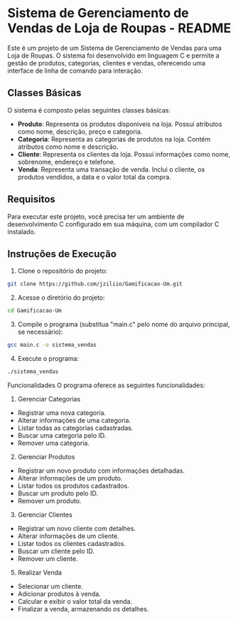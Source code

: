 # Sistema de Gerenciamento de Vendas de Loja de Roupas - README

Este é um projeto de um Sistema de Gerenciamento de Vendas para uma Loja de Roupas. O sistema foi desenvolvido em linguagem C e permite a gestão de produtos, categorias, clientes e vendas, oferecendo uma interface de linha de comando para interação.

## Classes Básicas

O sistema é composto pelas seguintes classes básicas:

- **Produto**: Representa os produtos disponíveis na loja. Possui atributos como nome, descrição, preço e categoria.
- **Categoria**: Representa as categorias de produtos na loja. Contém atributos como nome e descrição.
- **Cliente**: Representa os clientes da loja. Possui informações como nome, sobrenome, endereço e telefone.
- **Venda**: Representa uma transação de venda. Inclui o cliente, os produtos vendidos, a data e o valor total da compra.

## Requisitos

Para executar este projeto, você precisa ter um ambiente de desenvolvimento C configurado em sua máquina, com um compilador C instalado.

## Instruções de Execução

1. Clone o repositório do projeto:
```bash
git clone https://github.com/jziliio/Gamificacao-Um.git
```

2. Acesse o diretório do projeto:
```bash
cd Gamificacao-Um
```

3. Compile o programa (substitua "main.c" pelo nome do arquivo principal, se necessário):
```bash
gcc main.c -o sistema_vendas
```

4. Execute o programa:
```bash
./sistema_vendas
```

Funcionalidades
O programa oferece as seguintes funcionalidades:

1. Gerenciar Categorias
- Registrar uma nova categoria.
- Alterar informações de uma categoria.
- Listar todas as categorias cadastradas.
- Buscar uma categoria pelo ID.
- Remover uma categoria.
  
2. Gerenciar Produtos
- Registrar um novo produto com informações detalhadas.
- Alterar informações de um produto.
- Listar todos os produtos cadastrados.
- Buscar um produto pelo ID.
- Remover um produto.

3. Gerenciar Clientes
- Registrar um novo cliente com detalhes.
- Alterar informações de um cliente.
- Listar todos os clientes cadastrados.
- Buscar um cliente pelo ID.
- Remover um cliente.

5. Realizar Venda
- Selecionar um cliente.
- Adicionar produtos à venda.
- Calcular e exibir o valor total da venda.
- Finalizar a venda, armazenando os detalhes.





